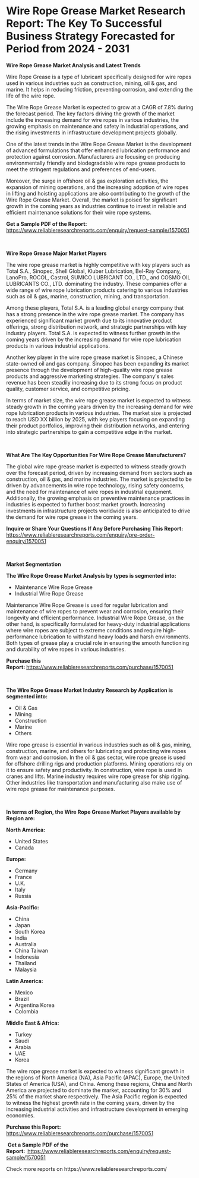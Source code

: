 <p><h1>Wire Rope Grease Market Research Report: The Key To Successful Business Strategy Forecasted for Period from 2024 - 2031</h1></p><p><strong>Wire Rope Grease Market Analysis and Latest Trends</strong></p>
<p><p>Wire Rope Grease is a type of lubricant specifically designed for wire ropes used in various industries such as construction, mining, oil & gas, and marine. It helps in reducing friction, preventing corrosion, and extending the life of the wire rope.</p><p>The Wire Rope Grease Market is expected to grow at a CAGR of 7.8% during the forecast period. The key factors driving the growth of the market include the increasing demand for wire ropes in various industries, the growing emphasis on maintenance and safety in industrial operations, and the rising investments in infrastructure development projects globally.</p><p>One of the latest trends in the Wire Rope Grease Market is the development of advanced formulations that offer enhanced lubrication performance and protection against corrosion. Manufacturers are focusing on producing environmentally friendly and biodegradable wire rope grease products to meet the stringent regulations and preferences of end-users.</p><p>Moreover, the surge in offshore oil & gas exploration activities, the expansion of mining operations, and the increasing adoption of wire ropes in lifting and hoisting applications are also contributing to the growth of the Wire Rope Grease Market. Overall, the market is poised for significant growth in the coming years as industries continue to invest in reliable and efficient maintenance solutions for their wire rope systems.</p></p>
<p><strong>Get a Sample PDF of the Report:&nbsp;</strong> <a href="https://www.reliableresearchreports.com/enquiry/request-sample/1570051">https://www.reliableresearchreports.com/enquiry/request-sample/1570051</a></p>
<p>&nbsp;</p>
<p><strong>Wire Rope Grease Major Market Players</strong></p>
<p><p>The wire rope grease market is highly competitive with key players such as Total S.A., Sinopec, Shell Global, Kluber Lubrication, Bel-Ray Company, LanoPro, ROCOL, Castrol, SUMICO LUBRICANT CO., LTD., and COSMO OIL LUBRICANTS CO., LTD. dominating the industry. These companies offer a wide range of wire rope lubrication products catering to various industries such as oil & gas, marine, construction, mining, and transportation.</p><p>Among these players, Total S.A. is a leading global energy company that has a strong presence in the wire rope grease market. The company has experienced significant market growth due to its innovative product offerings, strong distribution network, and strategic partnerships with key industry players. Total S.A. is expected to witness further growth in the coming years driven by the increasing demand for wire rope lubrication products in various industrial applications.</p><p>Another key player in the wire rope grease market is Sinopec, a Chinese state-owned oil and gas company. Sinopec has been expanding its market presence through the development of high-quality wire rope grease products and aggressive marketing strategies. The company's sales revenue has been steadily increasing due to its strong focus on product quality, customer service, and competitive pricing.</p><p>In terms of market size, the wire rope grease market is expected to witness steady growth in the coming years driven by the increasing demand for wire rope lubrication products in various industries. The market size is projected to reach USD XX billion by 2025, with key players focusing on expanding their product portfolios, improving their distribution networks, and entering into strategic partnerships to gain a competitive edge in the market.</p></p>
<p>&nbsp;</p>
<p><strong>What Are The Key Opportunities For Wire Rope Grease Manufacturers?</strong></p>
<p><p>The global wire rope grease market is expected to witness steady growth over the forecast period, driven by increasing demand from sectors such as construction, oil & gas, and marine industries. The market is projected to be driven by advancements in wire rope technology, rising safety concerns, and the need for maintenance of wire ropes in industrial equipment. Additionally, the growing emphasis on preventive maintenance practices in industries is expected to further boost market growth. Increasing investments in infrastructure projects worldwide is also anticipated to drive the demand for wire rope grease in the coming years.</p></p>
<p><strong>Inquire or Share Your Questions If Any Before Purchasing This Report:</strong> <a href="https://www.reliableresearchreports.com/enquiry/pre-order-enquiry/1570051">https://www.reliableresearchreports.com/enquiry/pre-order-enquiry/1570051</a></p>
<p>&nbsp;</p>
<p><strong>Market Segmentation</strong></p>
<p><strong>The Wire Rope Grease Market Analysis by types is segmented into:</strong></p>
<p><ul><li>Maintenance Wire Rope Grease</li><li>Industrial Wire Rope Grease</li></ul></p>
<p><p>Maintenance Wire Rope Grease is used for regular lubrication and maintenance of wire ropes to prevent wear and corrosion, ensuring their longevity and efficient performance. Industrial Wire Rope Grease, on the other hand, is specifically formulated for heavy-duty industrial applications where wire ropes are subject to extreme conditions and require high-performance lubrication to withstand heavy loads and harsh environments. Both types of grease play a crucial role in ensuring the smooth functioning and durability of wire ropes in various industries.</p></p>
<p><strong>Purchase this Report:&nbsp;</strong><a href="https://www.reliableresearchreports.com/purchase/1570051">https://www.reliableresearchreports.com/purchase/1570051</a></p>
<p>&nbsp;</p>
<p><strong>The Wire Rope Grease Market Industry Research by Application is segmented into:</strong></p>
<p><ul><li>Oil & Gas</li><li>Mining</li><li>Construction</li><li>Marine</li><li>Others</li></ul></p>
<p><p>Wire rope grease is essential in various industries such as oil & gas, mining, construction, marine, and others for lubricating and protecting wire ropes from wear and corrosion. In the oil & gas sector, wire rope grease is used for offshore drilling rigs and production platforms. Mining operations rely on it to ensure safety and productivity. In construction, wire rope is used in cranes and lifts. Marine industry requires wire rope grease for ship rigging. Other industries like transportation and manufacturing also make use of wire rope grease for maintenance purposes.</p></p>
<p>&nbsp;</p>
<p><strong>In terms of Region, the Wire Rope Grease Market Players available by Region are:</strong></p>
<p>
    <p> <strong> North America: </strong>
        <ul>
            <li>United States</li>
            <li>Canada</li>
        </ul>
        </p> 
    <p> <strong> Europe: </strong>
        <ul>
            <li>Germany</li>
            <li>France</li>
            <li>U.K.</li>
            <li>Italy</li>
            <li>Russia</li>
        </ul>
        </p> 
    <p> <strong> Asia-Pacific: </strong>
        <ul>
            <li>China</li>
            <li>Japan</li>
            <li>South Korea</li>
            <li>India</li>
            <li>Australia</li>
            <li>China Taiwan</li>
            <li>Indonesia</li>
            <li>Thailand</li>
            <li>Malaysia</li>
        </ul>
        </p> 
    <p> <strong> Latin America: </strong>
        <ul>
            <li>Mexico</li>
            <li>Brazil</li>
            <li>Argentina Korea</li>
            <li>Colombia</li>
        </ul>
        </p> 
    <p> <strong> Middle East & Africa: </strong>
        <ul>
            <li>Turkey</li>
            <li>Saudi</li>
            <li>Arabia</li>
            <li>UAE</li>
            <li>Korea</li>
        </ul>
    </p>
    </p>
<p><p>The wire rope grease market is expected to witness significant growth in the regions of North America (NA), Asia Pacific (APAC), Europe, the United States of America (USA), and China. Among these regions, China and North America are projected to dominate the market, accounting for 30% and 25% of the market share respectively. The Asia Pacific region is expected to witness the highest growth rate in the coming years, driven by the increasing industrial activities and infrastructure development in emerging economies.</p></p>
<p><strong>Purchase this Report: </strong><a href="https://www.reliableresearchreports.com/purchase/1570051">https://www.reliableresearchreports.com/purchase/1570051</a></p>
<p>&nbsp;<strong>Get a Sample PDF of the Report:&nbsp;&nbsp;</strong><a href="https://www.reliableresearchreports.com/enquiry/request-sample/1570051">https://www.reliableresearchreports.com/enquiry/request-sample/1570051</a></p>
<p><strong></strong></p>
<p>Check more reports on https://www.reliableresearchreports.com/</p>